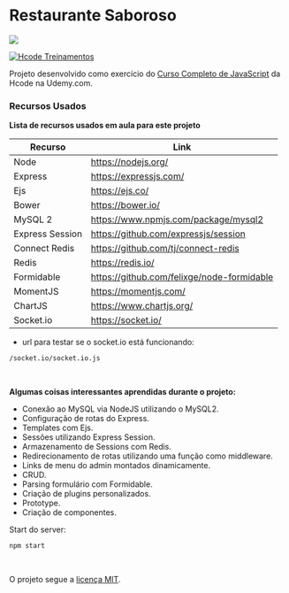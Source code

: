 # Restaurante Saboroso

<img src="https://i.postimg.cc/yYyJM6k0/saboroso.gif"/>

[![Hcode Treinamentos](https://www.hcode.com.br/res/img/hcode-200x100.png)](https://www.hcode.com.br)

Projeto desenvolvido como exercício do [Curso Completo de JavaScript](https://www.udemy.com/javascript-curso-completo/) da Hcode na Udemy.com.

### Recursos Usados

**Lista de recursos usados em aula para este projeto**

| Recurso | Link |
| ------ | ------ |
| Node | https://nodejs.org/ |
| Express | https://expressjs.com/ |
| Ejs | https://ejs.co/ |
| Bower | https://bower.io/ |
| MySQL 2 | https://www.npmjs.com/package/mysql2 |
| Express Session | https://github.com/expressjs/session |
| Connect Redis | https://github.com/tj/connect-redis |
| Redis | https://redis.io/ |
| Formidable | https://github.com/felixge/node-formidable |
| MomentJS | https://momentjs.com/ |
| ChartJS | https://www.chartjs.org/ |
| Socket.io | https://socket.io/ |*

* url para testar se o socket.io está funcionando:
```
/socket.io/socket.io.js
```
<br>

**Algumas coisas interessantes aprendidas durante o projeto:**

- Conexão ao MySQL via NodeJS utilizando o MySQL2.
- Configuração de rotas do Express.
- Templates com Ejs.
- Sessões utilizando Express Session.
- Armazenamento de Sessions com Redis.
- Redirecionamento de rotas utilizando uma função como middleware.
- Links de menu do admin montados dinamicamente.
- CRUD.
- Parsing formulário com Formidable.
- Criação de plugins personalizados.
- Prototype.
- Criação de componentes.

Start do server:
```
npm start
```

<br>

O projeto segue a [licença MIT](https://opensource.org/licenses/MIT).
